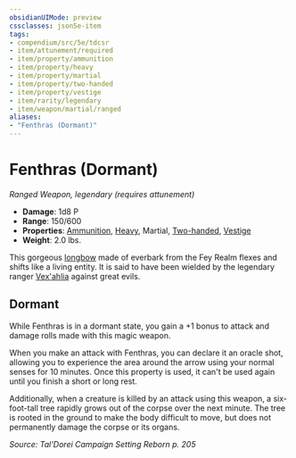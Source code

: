 ```yaml
---
obsidianUIMode: preview
cssclasses: json5e-item
tags:
- compendium/src/5e/tdcsr
- item/attunement/required
- item/property/ammunition
- item/property/heavy
- item/property/martial
- item/property/two-handed
- item/property/vestige
- item/rarity/legendary
- item/weapon/martial/ranged
aliases: 
- "Fenthras (Dormant)"
---
```

# Fenthras (Dormant)
*Ranged Weapon, legendary (requires attunement)*  

- **Damage**: 1d8 P
- **Range**: 150/600
- **Properties**: [Ammunition](/Systems/5e/rules/item-properties.md#Ammunition), [Heavy](/Systems/5e/rules/item-properties.md#Heavy), Martial, [Two-handed](/Systems/5e/rules/item-properties.md#Two-handed), [Vestige](/Systems/5e/rules/item-properties.md#Vestige)
- **Weight**: 2.0 lbs.

This gorgeous [longbow](/Systems/5e/items/longbow.md) made of everbark from the Fey Realm flexes and shifts like a living entity. It is said to have been wielded by the legendary ranger [Vex'ahlia](/Systems/5e/bestiary/humanoid/vexahlia-tdcsr.md) against great evils.

## Dormant

While Fenthras is in a dormant state, you gain a +1 bonus to attack and damage rolls made with this magic weapon.

When you make an attack with Fenthras, you can declare it an oracle shot, allowing you to experience the area around the arrow using your normal senses for 10 minutes. Once this property is used, it can't be used again until you finish a short or long rest.

Additionally, when a creature is killed by an attack using this weapon, a six-foot-tall tree rapidly grows out of the corpse over the next minute. The tree is rooted in the ground to make the body difficult to move, but does not permanently damage the corpse or its organs.

*Source: Tal'Dorei Campaign Setting Reborn p. 205*